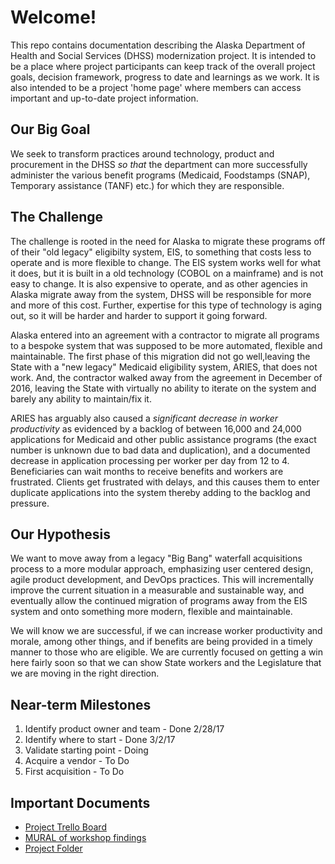 # Welcome!
This repo contains documentation describing the Alaska Department of Health and Social Services (DHSS) modernization project. It is intended to be a place where project participants can keep track of the overall project goals, decision framework, progress to date and learnings as we work. It is also intended to be a project 'home page' where members can access important and up-to-date project information.

## Our Big Goal
We seek to transform practices around technology, product and procurement in the DHSS _so that_ the department can more successfully administer the various benefit programs (Medicaid, Foodstamps (SNAP), Temporary assistance (TANF) etc.) for which they are responsible.

## The Challenge
The challenge is rooted in the need for Alaska to migrate these programs off of their "old legacy" eligibilty system, EIS, to something that costs less to operate and is more flexible to change. The EIS system works well for what it does, but it is built in a old technology (COBOL on a mainframe) and is not easy to change. It is also expensive to operate, and as other agencies in Alaska migrate away from the system, DHSS will be responsible for more and more of this cost. Further, expertise for this type of technology is aging out, so it will be harder and harder to support it going forward.

Alaska entered into an agreement with a contractor to migrate all programs to a bespoke system that was supposed to be more automated, flexible and maintainable. The first phase of this migration did not go well,leaving the State with a "new legacy" Medicaid eligibility system, ARIES, that does not work. And, the contractor walked away from the agreement in December of 2016, leaving the State with virtually no ability to iterate on the system and barely any ability to maintain/fix it.

ARIES has arguably also caused a _significant decrease in worker productivity_ as evidenced by a backlog of between 16,000 and 24,000 applications for Medicaid and other public assistance programs (the exact number is unknown due to bad data and duplication), and a documented decrease in application processing per worker per day from 12 to 4. Beneficiaries can wait months to receive benefits and workers are frustrated. Clients get frustrated with delays, and this causes them to enter duplicate applications into the system thereby adding to the backlog and pressure. 

## Our Hypothesis
We want to move away from a legacy "Big Bang" waterfall acquisitions process to a more modular approach, emphasizing user centered design, agile product development, and DevOps practices. This will incrementally improve the current situation in a measurable and sustainable way, and eventually allow the continued migration of programs away from the EIS system and onto something more modern, flexible and maintainable.

We will know we are successful, if we can increase worker productivity and morale, among other things, and if benefits are being provided in a timely manner to those who are eligible. We are currently focused on getting a win here fairly soon so that we can show State workers and the Legislature that we are moving in the right direction.

## Near-term Milestones
1. Identify product owner and team - Done 2/28/17
2. Identify where to start - Done 3/2/17
3. Validate starting point - Doing
4. Acquire a vendor - To Do
5. First acquisition - To Do

## Important Documents
* [Project Trello Board](https://trello.com/b/siAFtoWJ/alaska-medicaid-eligibility-information-system-replacement-eis-r-project)
* [MURAL of workshop findings](https://docs.google.com/document/d/19PW2JzmObV8_yUES8CwDpBE7-fVJVf0R-HN7JQff310/edit)
* [Project Folder](https://drive.google.com/drive/u/0/folders/0B4B0xeCMEaFyYmE0VFhTR3lTSms)
